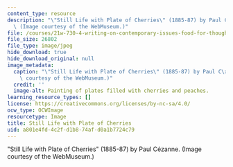 ```yaml
---
content_type: resource
description: "\"Still Life with Plate of Cherries\" (1885-87) by Paul C\xE9zanne.\
  \ (Image courtesy of the WebMuseum.)"
file: /courses/21w-730-4-writing-on-contemporary-issues-food-for-thought-writing-and-reading-about-the-cultures-of-food-fall-2008/a801e4fd4c2fd1b874afd0a1b7724c79_21w-730-4f08.jpg
file_size: 26802
file_type: image/jpeg
hide_download: true
hide_download_original: null
image_metadata:
  caption: "\"Still Life with Plate of Cherries\" (1885-87) by Paul C\xE9zanne. (Image\
    \ courtesy of the WebMuseum.)"
  credit: ''
  image-alt: Painting of plates filled with cherries and peaches.
learning_resource_types: []
license: https://creativecommons.org/licenses/by-nc-sa/4.0/
ocw_type: OCWImage
resourcetype: Image
title: Still Life with Plate of Cherries
uid: a801e4fd-4c2f-d1b8-74af-d0a1b7724c79
---
```

"Still Life with Plate of Cherries" (1885-87) by Paul Cézanne. (Image courtesy of the WebMuseum.)